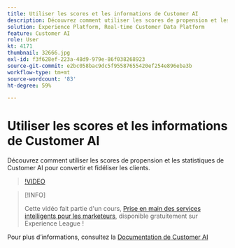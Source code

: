 ```yaml
---
title: Utiliser les scores et les informations de Customer AI
description: Découvrez comment utiliser les scores de propension et les statistiques de Customer AI pour convertir et fidéliser les clients.
solution: Experience Platform, Real-time Customer Data Platform
feature: Customer AI
role: User
kt: 4171
thumbnail: 32666.jpg
exl-id: f3f628ef-223a-48d9-979e-86f038268923
source-git-commit: e2bc058bac9dc5f95587655420ef254e896eba3b
workflow-type: tm+mt
source-wordcount: '83'
ht-degree: 59%

---
```


# Utiliser les scores et les informations de Customer AI

Découvrez comment utiliser les scores de propension et les statistiques de Customer AI pour convertir et fidéliser les clients.

>[!VIDEO](https://video.tv.adobe.com/v/32666?quality=12&learn=on)

>[!INFO]
>
> Cette vidéo fait partie d&#39;un cours, [Prise en main des services intelligents pour les marketeurs](https://experienceleague.adobe.com/?recommended=ExperiencePlatform-U-1-2020.1.intelligentservices), disponible gratuitement sur Experience League !

Pour plus d’informations, consultez la [Documentation de Customer AI](https://experienceleague.adobe.com/docs/experience-platform/intelligent-services/customer-ai/overview.html?lang=fr)
